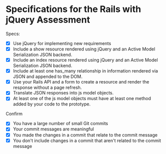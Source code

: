 # Specifications for the Rails with jQuery Assessment

Specs:
- [X] Use jQuery for implementing new requirements
- [X] Include a show resource rendered using jQuery and an Active Model Serialization JSON backend.
- [X] Include an index resource rendered using jQuery and an Active Model Serialization JSON backend.
- [X] Include at least one has_many relationship in information rendered via JSON and appended to the DOM.
- [X] Use your Rails API and a form to create a resource and render the response without a page refresh.
- [X] Translate JSON responses into js model objects.
- [X] At least one of the js model objects must have at least one method added by your code to the prototype.

Confirm
- [X] You have a large number of small Git commits
- [X] Your commit messages are meaningful
- [X] You made the changes in a commit that relate to the commit message
- [X] You don't include changes in a commit that aren't related to the commit message

